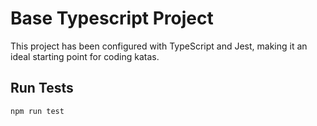# Base Typescript Project

This project has been configured with TypeScript and Jest, making it an ideal starting point for coding katas.

## Run Tests
```
npm run test
```